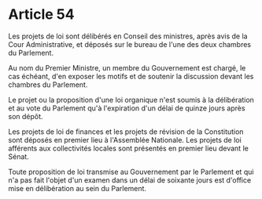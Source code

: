 # Article 54

Les projets de loi sont délibérés en Conseil des ministres, après avis de la Cour Administrative, et déposés sur le bureau de l'une des deux chambres du Parlement.

Au nom du Premier Ministre, un membre du Gouvernement est chargé, le cas échéant, d'en exposer les motifs et de soutenir la discussion devant les chambres du Parlement.

Le projet ou la proposition d'une loi organique n'est soumis à la délibération et au vote du Parlement qu'à l'expiration d'un délai de quinze jours après son dépôt.

Les projets de loi de finances et les projets de révision de la Constitution sont déposés en premier lieu à l'Assemblée Nationale. Les projets de loi afférents aux collectivités locales sont présentés en premier lieu devant le Sénat.

Toute proposition de loi transmise au Gouvernement par le Parlement et qui n'a pas fait l'objet d'un examen dans un délai de soixante jours est d'office mise en délibération au sein du Parlement.